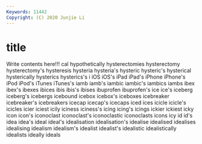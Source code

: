 ```yaml
---
Keywords: 11442
Copyright: (C) 2020 Junjie Li
---
```


# title

Write contents here!!!
cal 
hypothetically 
hysterectomies 
hysterectomy 
hysterectomy's 
hysteresis 
hysteria
hysteria's 
hysteric 
hysteric's 
hysterical 
hysterically 
hysterics 
hysterics's 
i 
iOS 
iOS's
iPad 
iPad's 
iPhone 
iPhone's 
iPod 
iPod's 
iTunes 
iTunes's 
iamb 
iamb's
iambic 
iambic's 
iambics 
iambs 
ibex 
ibex's 
ibexes 
ibices 
ibis 
ibis's
ibises 
ibuprofen 
ibuprofen's 
ice 
ice's 
iceberg 
iceberg's 
icebergs 
icebound 
icebox
icebox's 
iceboxes 
icebreaker 
icebreaker's 
icebreakers 
icecap 
icecap's 
icecaps 
iced 
ices
icicle 
icicle's 
icicles 
icier 
iciest 
icily 
iciness 
iciness's 
icing 
icing's
icings 
ickier 
ickiest 
icky 
icon 
icon's 
iconoclast 
iconoclast's 
iconoclastic 
iconoclasts
icons 
icy 
id 
id's 
idea 
idea's 
ideal 
ideal's 
idealisation 
idealisation's
idealise 
idealised 
idealises 
idealising 
idealism 
idealism's 
idealist 
idealist's 
idealistic 
idealistically
idealists 
ideally 
ideals 

